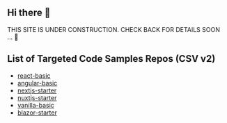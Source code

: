 ## Hi there 👋

THIS SITE IS UNDER CONSTRUCTION. CHECK BACK FOR DETAILS SOON ... 🚧

<!--

**Here are some ideas to get you started:**

🙋‍♀️ A short introduction - what is your organization all about?
🌈 Contribution guidelines - how can the community get involved?
👩‍💻 Useful resources - where can the community find your docs? Is there anything else the community should know?
🍿 Fun facts - what does your team eat for breakfast?
🧙 Remember, you can do mighty things with the power of [Markdown](https://docs.github.com/github/writing-on-github/getting-started-with-writing-and-formatting-on-github/basic-writing-and-formatting-syntax)
-->

## List of Targeted Code Samples Repos (CSV v2)

* [react-basic](https://github.com/cqa-sandbox/react-basic)
* [angular-basic](https://github.com/cqa-sandbox/angular-basic)
* [nextjs-starter](https://github.com/cqa-sandbox/nextjs-starter)
* [nuxtjs-starter](https://github.com/cqa-sandbox/nuxtjs-starter)
* [vanilla-basic](https://github.com/cqa-sandbox/vanilla-basic)
* [blazor-starter](https://github.com/cqa-sandbox/blazor-starter)
